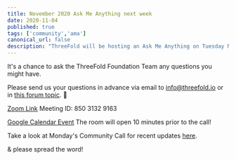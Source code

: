 ```yaml
---
title: November 2020 Ask Me Anything next week
date: 2020-11-04
published: true
tags: ['community','ama']
canonical_url: false
description: "ThreeFold will be hosting an Ask Me Anything on Tuesday November 10 at 5pm CET!"
---
```


It's a chance to ask the ThreeFold Foundation Team any questions you might have.

Please send us your questions in advance via email to info@threefold.io or in [this forum topic](https://forum.threefold.io/t/submit-your-questions-for-next-tuesdays-ama/631). 🙏

[Zoom Link](https://us02web.zoom.us/j/85031329163)
Meeting ID: 850 3132 9163

[Google Calendar Event](https://calendar.google.com/event?action=TEMPLATE&tmeid=NHBwa2Y3OGsxNGVzdXUzMTlzcmRqaGRucGcgdGFnZ2FydHNAaW5jdWJhaWQuY29t&tmsrc=taggarts%40incubaid.com)
The room will open 10 minutes prior to the call!

Take a look at Monday's Community Call for recent updates [here](https://www.youtube.com/watch?v=KpU7wb2jmyg).

& please spread the word!
